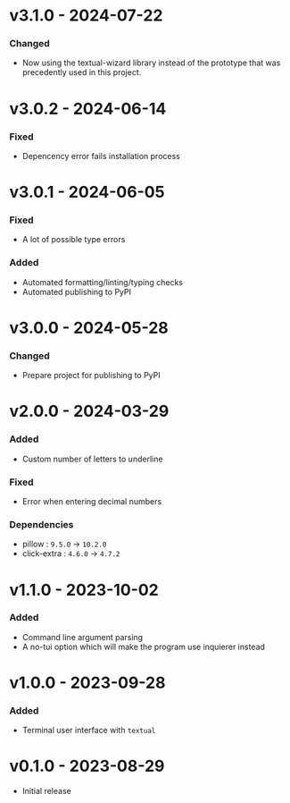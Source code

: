 # v3.1.0 - 2024-07-22

### Changed
- Now using the textual-wizard library instead of the prototype that was precedently used in this project.

# v3.0.2 - 2024-06-14

### Fixed
- Depencency error fails installation process

# v3.0.1 - 2024-06-05

### Fixed
- A lot of possible type errors

### Added
- Automated formatting/linting/typing checks
- Automated publishing to PyPI

# v3.0.0 - 2024-05-28

### Changed
- Prepare project for publishing to PyPI

# v2.0.0 - 2024-03-29

### Added
- Custom number of letters to underline

### Fixed
- Error when entering decimal numbers

### Dependencies
- pillow : `9.5.0` -> `10.2.0`
- click-extra : `4.6.0` -> `4.7.2`

# v1.1.0 - 2023-10-02

### Added
- Command line argument parsing 
- A no-tui option which will make the program use inquierer instead

# v1.0.0 - 2023-09-28

### Added
- Terminal user interface with `textual`

# v0.1.0 - 2023-08-29

- Initial release
